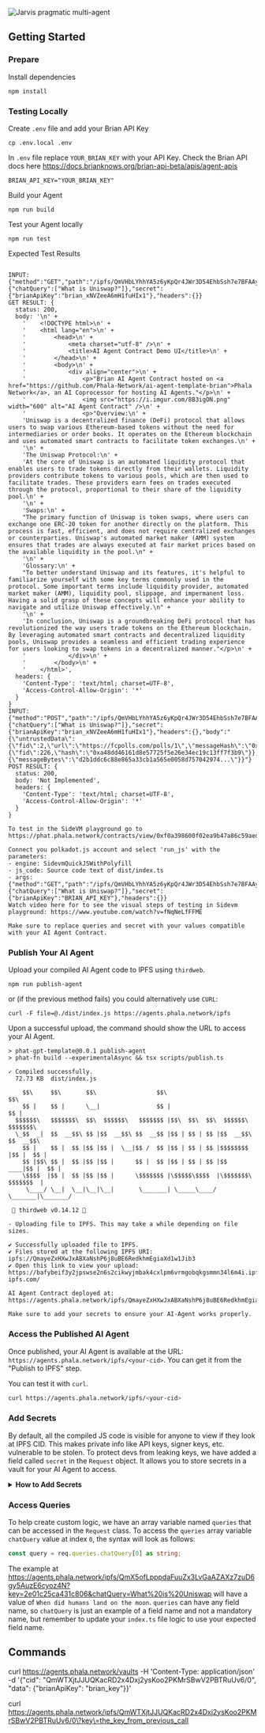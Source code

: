 ![Jarvis pragmatic multi-agent](./public/Jarvis.png)


## Getting Started
### Prepare
Install dependencies
```shell
npm install
```

### Testing Locally
Create `.env` file and add your Brian API Key
```shell
cp .env.local .env
```

In `.env` file replace `YOUR_BRIAN_KEY` with your API Key. Check the Brian API docs here https://docs.brianknows.org/brian-api-beta/apis/agent-apis
```text
BRIAN_API_KEY="YOUR_BRIAN_KEY"
```

Build your Agent
```shell
npm run build
```

Test your Agent locally
```shell
npm run test
```

Expected Test Results
```shell

INPUT: {"method":"GET","path":"/ipfs/QmVHbLYhhYA5z6yKpQr4JWr3D54EhbSsh7e7BFAAyrkkMf","queries":{"chatQuery":["What is Uniswap?"]},"secret":{"brianApiKey":"brian_xNVZeeA6mH1fuHIx1"},"headers":{}}
GET RESULT: {
  status: 200,
  body: '\n' +
    '    <!DOCTYPE html>\n' +
    '    <html lang="en">\n' +
    '        <head>\n' +
    '            <meta charset="utf-8" />\n' +
    '            <title>AI Agent Contract Demo UI</title>\n' +
    '        </head>\n' +
    '        <body>\n' +
    '            <div align="center">\n' +
    '                <p>"Brian AI Agent Contract hosted on <a href="https://github.com/Phala-Network/ai-agent-template-brian">Phala Network</a>, an AI Coprocessor for hosting AI Agents."</p>\n' +
    '                <img src="https://i.imgur.com/8B3igON.png" width="600" alt="AI Agent Contract" />\n' +
    '                <p>"Overview:\n' +
    'Uniswap is a decentralized finance (DeFi) protocol that allows users to swap various Ethereum-based tokens without the need for intermediaries or order books. It operates on the Ethereum blockchain and uses automated smart contracts to facilitate token exchanges.\n' +
    '\n' +
    'The Uniswap Protocol:\n' +
    'At the core of Uniswap is an automated liquidity protocol that enables users to trade tokens directly from their wallets. Liquidity providers contribute tokens to various pools, which are then used to facilitate trades. These providers earn fees on trades executed through the protocol, proportional to their share of the liquidity pool.\n' +
    '\n' +
    'Swaps:\n' +
    "The primary function of Uniswap is token swaps, where users can exchange one ERC-20 token for another directly on the platform. This process is fast, efficient, and does not require centralized exchanges or counterparties. Uniswap's automated market maker (AMM) system ensures that trades are always executed at fair market prices based on the available liquidity in the pool.\n" +
    '\n' +
    'Glossary:\n' +
    "To better understand Uniswap and its features, it's helpful to familiarize yourself with some key terms commonly used in the protocol. Some important terms include liquidity provider, automated market maker (AMM), liquidity pool, slippage, and impermanent loss. Having a solid grasp of these concepts will enhance your ability to navigate and utilize Uniswap effectively.\n" +
    '\n' +
    'In conclusion, Uniswap is a groundbreaking DeFi protocol that has revolutionized the way users trade tokens on the Ethereum blockchain. By leveraging automated smart contracts and decentralized liquidity pools, Uniswap provides a seamless and efficient trading experience for users looking to swap tokens in a decentralized manner."</p>\n' +
    '            </div>\n' +
    '        </body>\n' +
    '    </html>',
  headers: {
    'Content-Type': 'text/html; charset=UTF-8',
    'Access-Control-Allow-Origin': '*'
  }
}
INPUT: {"method":"POST","path":"/ipfs/QmVHbLYhhYA5z6yKpQr4JWr3D54EhbSsh7e7BFAAyrkkMf","queries":{"chatQuery":["What is Uniswap?"]},"secret":{"brianApiKey":"brian_xNVZeeA6mH1fuHIx1"},"headers":{},"body":"{\"untrustedData\":{\"fid\":2,\"url\":\"https://fcpolls.com/polls/1\",\"messageHash\":\"0xd2b1ddc6c88e865a33cb1a565e0058d757042974\",\"timestamp\":1706243218,\"network\":1,\"buttonIndex\":2,\"castId\":{\"fid\":226,\"hash\":\"0xa48dd46161d8e57725f5e26e34ec19c13ff7f3b9\"}},\"trustedData\":{\"messageBytes\":\"d2b1ddc6c88e865a33cb1a565e0058d757042974...\"}}"}
POST RESULT: {
  status: 200,
  body: 'Not Implemented',
  headers: {
    'Content-Type': 'text/html; charset=UTF-8',
    'Access-Control-Allow-Origin': '*'
  }
}

To test in the SideVM playground go to https://phat.phala.network/contracts/view/0xf0a398600f02ea9b47a86c59aed61387e450e2a99cb8b921cd1d46f734e45409

Connect you polkadot.js account and select 'run_js' with the parameters:
- engine: SidevmQuickJSWithPolyfill
- js_code: Source code text of dist/index.ts
- args: {"method":"GET","path":"/ipfs/QmVHbLYhhYA5z6yKpQr4JWr3D54EhbSsh7e7BFAAyrkkMf","queries":{"chatQuery":["What is Uniswap?"]},"secret":{"brianApiKey":"BRIAN_API_KEY"},"headers":{}}
Watch video here for to see the visual steps of testing in Sidevm playground: https://www.youtube.com/watch?v=fNqNeLfFFME

Make sure to replace queries and secret with your values compatible with your AI Agent Contract.
```

### Publish Your AI Agent
Upload your compiled AI Agent code to IPFS using `thirdweb`.
```shell
npm run publish-agent
```
or (if the previous method fails) you could alternatively use `CURL`:
```shell
curl -F file=@./dist/index.js https://agents.phala.network/ipfs
```

Upon a successful upload, the command should show the URL to access your AI Agent.
```shell
> phat-gpt-template@0.0.1 publish-agent
> phat-fn build --experimentalAsync && tsx scripts/publish.ts

✓ Compiled successfully.
  72.73 KB  dist/index.js

    $$\     $$\       $$\                 $$\                         $$\       
    $$ |    $$ |      \__|                $$ |                        $$ |      
  $$$$$$\   $$$$$$$\  $$\  $$$$$$\   $$$$$$$ |$$\  $$\  $$\  $$$$$$\  $$$$$$$\  
  \_$$  _|  $$  __$$\ $$ |$$  __$$\ $$  __$$ |$$ | $$ | $$ |$$  __$$\ $$  __$$\ 
    $$ |    $$ |  $$ |$$ |$$ |  \__|$$ /  $$ |$$ | $$ | $$ |$$$$$$$$ |$$ |  $$ |
    $$ |$$\ $$ |  $$ |$$ |$$ |      $$ |  $$ |$$ | $$ | $$ |$$   ____|$$ |  $$ |
    \$$$$  |$$ |  $$ |$$ |$$ |      \$$$$$$$ |\$$$$$\$$$$  |\$$$$$$$\ $$$$$$$  |
     \____/ \__|  \__|\__|\__|       \_______| \_____\____/  \_______|\_______/ 

 💎 thirdweb v0.14.12 💎

- Uploading file to IPFS. This may take a while depending on file sizes.

✔ Successfully uploaded file to IPFS.
✔ Files stored at the following IPFS URI: ipfs://QmayeZxHXwJxABXaNshP6j8uBE6RedkhmEgiaXd1w1Jib3
✔ Open this link to view your upload: https://bafybeif3y2jpswse2n6s2cikwyjmbak4cxlpm6vrmgobqkgsmmn34l6m4i.ipfs.cf-ipfs.com/

AI Agent Contract deployed at: https://agents.phala.network/ipfs/QmayeZxHXwJxABXaNshP6j8uBE6RedkhmEgiaXd1w1Jib3

Make sure to add your secrets to ensure your AI-Agent works properly.
```

### Access the Published AI Agent

Once published, your AI Agent is available at the URL: `https://agents.phala.network/ipfs/<your-cid>`. You can get it from the "Publish to IPFS" step.

You can test it with `curl`.

```bash
curl https://agents.phala.network/ipfs/<your-cid>
```

### Add Secrets

By default, all the compiled JS code is visible for anyone to view if they look at IPFS CID. This makes private info like API keys, signer keys, etc. vulnerable to be stolen. To protect devs from leaking keys, we have added a field called `secret` in the `Request` object. It allows you to store secrets in a vault for your AI Agent to access.

<details>
<summary><b>How to Add Secrets</b></summary>

The steps to add a `secret` is simple. We will add the [Brian](https://www.brianknows.org/app/) API Key in this example by creating a secret JSON object with the `brianApiKey`:

```json
{"brianApiKey": "<BRIAN_API_KEY>"}
```

Then in your frame code, you will be able to access the secret key via `req.secret` object:

```js
async function POST(req: Request): Promise<Response> {
    const apiKey = req.secret?.apiKey
}
```

> **Note**: Before continuing, make sure to publish your compiled AI Agent JS code, so you can add secrets to the CID.

**Open terminal**
Use `curl` to `POST` your secrets to `https://agents.phala.network/vaults`. Replace `IPFS_CID` with the CID to the compile JS code in IPFS, and replace `<BRIAN_API_KEY>` with your Brian API key. Note that you can name the secret field name something other than `brianApiKey`, but you will need to access the key in your `index.ts` file with the syntax `req.secret?.<your-secret-field-name> as string`

The command will look like this:
```shell
curl https://agents.phala.network/vaults -H 'Content-Type: application/json' -d '{"cid": "IPFS_CID", "data": {"brianApiKey": "<BRIAN_API_KEY>"}}'
# Output:
# {"token":"e85ae53d2ba4ca8d","key":"e781ef31210e0362","succeed":true}
```

The API returns a `token` and a `key`. The `key` is the id of your secret. It can be used to specify which secret you are going to pass to your frame. The `token` can be used by the developer to access the raw secret. You should never leak the `token`.

To verify the secret, run the following command where `key` and `token` are replaced with the values from adding your `secret` to the vault.
```shell
curl https://agents.phala.network/vaults/<key>/<token>
```

Expected output:
```shell
{"data":{"brianApiKey":"<BRIAN_API_KEY>"},"succeed":true}
```

If you are using secrets, make sure that your URL is set in the following syntax where `cid` is the IPFS CID of your compiled JS file and `key` is the `key` from adding secrets to your vault.
```text
https://agents.phala.network/ipfs/<cid>?key=<key>
```

Example:
https://agents.phala.network/ipfs/QmX5ofLpppdaFuuZx3LvGaAZAXz7zuD6gy5AuzE6cyoz4N?key=2e01c25ca431c806&chatQuery=What%20is%20Uniswap

</details>

### Access Queries
To help create custom logic, we have an array variable named `queries` that can be accessed in the `Request` class. To access the `queries` array variable `chatQuery` value at index `0`, the syntax will look as follows:
```typescript
const query = req.queries.chatQuery[0] as string;
```
The example at https://agents.phala.network/ipfs/QmX5ofLpppdaFuuZx3LvGaAZAXz7zuD6gy5AuzE6cyoz4N?key=2e01c25ca431c806&chatQuery=What%20is%20Uniswap will have a value of `When did humans land on the moon`. `queries` can have any field name, so `chatQuery` is just an example of a field name and not a mandatory name, but remember to update your `index.ts` file logic to use your expected field name.

## Commands
curl https://agents.phala.network/vaults -H 'Content-Type: application/json' -d '{"cid": "QmWTXjtJJUQKacRD2x4Dxj2ysKoo2PKMrSBwV2PBTRuUv6/0", "data": {"brianApiKey": "brian_key"}}'

curl https://agents.phala.network/ipfs/QmWTXjtJJUQKacRD2x4Dxj2ysKoo2PKMrSBwV2PBTRuUv6/0\?key\=the_key_from_previous_call